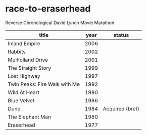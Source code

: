 # race-to-eraserhead

Reverse Chronological David Lynch Movie Marathon

| title | year | status |
| ----- | ---- | ------ |
| Inland Empire | 2006 | |
| Rabbits | 2002 | |
| Mulholland Drive | 2001 | |
| The Straight Story | 1999 | |
| Lost Highway | 1997 | |
| Twin Peaks: Fire Walk with Me | 1992 | |
| Wild At Heart | 1990 | |
| Blue Velvet | 1986 | |
| Dune | 1984 | Acquired (bret) |
| The Elephant Man | 1980 | |
| Eraserhead | 1977 | |
